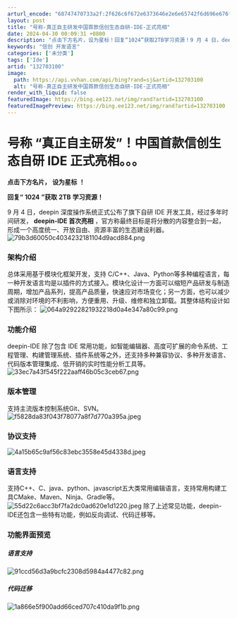 ```yaml
---
arturl_encode: "68747470733a2f:2f626c6f672e6373646e2e6e65742f6d696e676f6e6767652f:61727469636c652f64657461696c732f313332373033313030"
layout: post
title: "号称-真正自主研发中国首款信创生态自研-IDE-正式亮相"
date: 2024-04-30 00:09:31 +0800
description: "点击下方名片，设为星标！回复“1024”获取2TB学习资源！9 月 4 日，deepin 深度操作系"
keywords: "信创 开发语言"
categories: ['未分类']
tags: ['Ide']
artid: "132703100"
image:
  path: https://api.vvhan.com/api/bing?rand=sj&artid=132703100
  alt: "号称-真正自主研发中国首款信创生态自研-IDE-正式亮相"
render_with_liquid: false
featuredImage: https://bing.ee123.net/img/rand?artid=132703100
featuredImagePreview: https://bing.ee123.net/img/rand?artid=132703100
---
```


# 号称 “真正自主研发”！中国首款信创生态自研 IDE 正式亮相。。。

**点击下方名片，**
**设为星标**
**！**

**回复“**
**1024**
**”获取**
**2TB**
**学习资源！**

9 月 4 日，deepin 深度操作系统正式公布了旗下自研 IDE 开发工具，经过多年时间研发，
**deepin-IDE 首次亮相**
，官方称最终目标是将分散的内容整合到一起，形成一个高度统一、开放自由、资源丰富的生态建设利器。
![79b3d60050c4034232181104d9acd884.png](https://i-blog.csdnimg.cn/blog_migrate/90bd2241aadfc8b6dc8d9f3cb9522341.png)

### 架构介绍

总体采用基于模块化框架开发，支持 C/C++、Java、Python等多种编程语言，每一种开发语言均是以插件的方式接入。模块化设计一方面可以缩短产品研发与制造周期，增加产品系列，提高产品质量，快速应对市场变化；另一方面，也可以减少或消除对环境的不利影响，方便重用、升级、维修和独立卸载。其整体结构设计如下图所示：
![064a92922821932218d0a4e347a80c99.png](https://i-blog.csdnimg.cn/blog_migrate/03412d3e250a121eaf32d51009a8114e.png)

### 功能介绍

deepin-IDE 除了包含 IDE 常用功能，如智能编辑器、高度可扩展的命令系统、工程管理、构建管理系统、插件系统等之外，还支持多种兼容协议、多种开发语言、代码版本管理集成、低开销的实时性能分析工具等。
![33ec7a43f545f222aaff46b05c3ceb67.png](https://i-blog.csdnimg.cn/blog_migrate/89b06f8ff07f081d6d6fbe120324cd9d.png)

### 版本管理

支持主流版本控制系统Git、SVN。
![f5828da83f043f78077a8f7d770a395a.jpeg](https://i-blog.csdnimg.cn/blog_migrate/f6b3c5f15b29d584f89b1003f63640ad.jpeg)

### 协议支持

![4a15b65c9af56c83ebc3558e45d4338d.jpeg](https://i-blog.csdnimg.cn/blog_migrate/179da3c7e884543347829f7601f26c16.jpeg)

### 语言支持

支持C++、C、java、python、javascript五大类常用编辑语言，支持常用构建工具CMake、Maven、Ninja、Gradle等。
![55d22c6acc3bf7fa2dc0ad620e1d1220.jpeg](https://i-blog.csdnimg.cn/blog_migrate/da58c766203726dcb0d504b6a96b0ae7.jpeg)
除了上述常见功能，deepin-IDE还包含一些特有功能，例如反向调试、代码迁移等。

### 功能界面预览

##### 语言支持

![91ccd56d3a9bcfc2308d5984a4477c82.png](https://i-blog.csdnimg.cn/blog_migrate/879ae522ab07f08ac190dd9cffc23215.png)

##### 代码迁移

![1a866e5f900add66ced707c410da9f1b.png](https://i-blog.csdnimg.cn/blog_migrate/7df50bff729f2c69c4bfef0c65a17d43.png)
